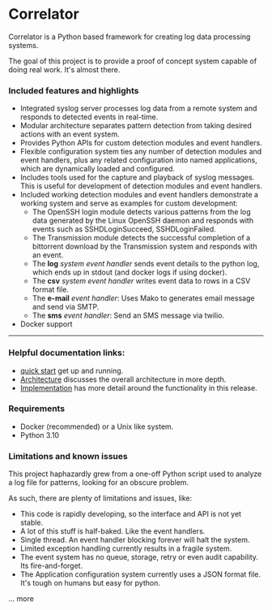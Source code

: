 # Correlator

Correlator is a Python based framework for creating log data processing systems.

The goal of this project is to provide a proof of concept system capable of doing real work. It's almost there.

### Included features and highlights

- Integrated syslog server processes log data from a remote system and responds to detected events in real-time.
- Modular architecture separates pattern detection from taking desired actions with an event system.
- Provides Python APIs for custom detection modules and event handlers.
- Flexible configuration system ties any number of detection modules and event handlers, plus any related configuration 
  into named applications, which are dynamically loaded and configured. 
- Includes tools used for the capture and playback of syslog messages. This is useful for development of detection modules and event handlers.
- Included working detection modules and event handlers demonstrate a working system and serve as examples for custom development:
    - The OpenSSH login module detects various patterns from the log data generated by the Linux OpenSSH daemon and
      responds with events such as SSHDLoginSucceed, SSHDLoginFailed.
    - The Transmission module detects the successful completion of a bittorrent download by the Transmission system and
      responds with an event.
    - The **log** *system event handler* sends event details to the python log, which ends up in stdout (and docker logs if using docker).
    - The **csv** *system event handler* writes event data to rows in a CSV format file.
    - The **e-mail** *event handler*: Uses Mako to generates email message and send via SMTP.
    - The **sms** *event handler*: Send an SMS message via twilio.
- Docker support

---

### Helpful documentation links:


- [quick start](quickstart.md) get up and running.
- [Architecture](architecture.md) discusses the overall architecture in more depth.
- [Implementation](implementation.md) has more detail around the functionality in this release.

### Requirements

- Docker (recommended) or a Unix like system.
- Python 3.10

### Limitations and known issues

This project haphazardly grew from a one-off Python script used to analyze a log file for patterns, looking for an obscure problem.

As such, there are plenty of limitations and issues, like:

- This code is rapidly developing, so the interface and API is not yet stable.
- A lot of this stuff is half-baked. Like the event handlers.
- Single thread. An event handler blocking forever will halt the system.
- Limited exception handling currently results in a fragile system.
- The event system has no queue, storage, retry or even audit capability. Its fire-and-forget.
- The Application configuration system currently uses a JSON format file. It's tough on humans but easy for python.

... more




